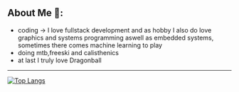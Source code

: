 ## About Me 👋:
 - coding -> I love fullstack development and as hobby I also do love graphics and systems programming aswell as embedded systems, sometimes there comes machine learning to play
 - doing mtb,freeski and calisthenics
 - at last I truly love Dragonball
 
---

[![Top Langs](https://github-readme-stats.vercel.app/api/top-langs/?username=Mathewooo&hide=css,html&langs_count=8&theme=onedark)](https://github.com/anuraghazra/github-readme-stats)


